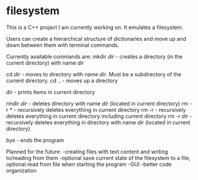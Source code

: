 # filesystem

This is a C++ project I am currently working on. It emulates a filesystem. 

Users can create a hierarchical structure of dictionaries and move up and down between them with terminal commands.

Currently available commands are:
mkdir *dir* - creates a directory (in the current directory) with name *dir*

cd *dir* - moves to directory with name *dir*. Must be a subdirectory of the current directory.
cd .. - moves up a directory

dir - prints items in current directory

rmdir *dir* - deletes directory with name *dir* (located in current directory)
rm -r * - recursively deletes everything in current directory
rm -r - recursively deletes everything in current directory including current directory
rm -r *dir* - recursively deletes everything in directory with name *dir* (located in current directory)

bye - ends the program


Planned for the future: 
-creating files with text content and writing to/reading from them
-optional save current state of the filesystem to a file, optional read from file when starting the program
-GUI
-better code organization
